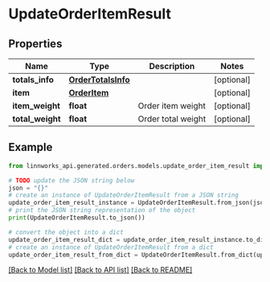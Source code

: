 # UpdateOrderItemResult


## Properties

Name | Type | Description | Notes
------------ | ------------- | ------------- | -------------
**totals_info** | [**OrderTotalsInfo**](OrderTotalsInfo.md) |  | [optional] 
**item** | [**OrderItem**](OrderItem.md) |  | [optional] 
**item_weight** | **float** | Order item weight | [optional] 
**total_weight** | **float** | Order total weight | [optional] 

## Example

```python
from linnworks_api.generated.orders.models.update_order_item_result import UpdateOrderItemResult

# TODO update the JSON string below
json = "{}"
# create an instance of UpdateOrderItemResult from a JSON string
update_order_item_result_instance = UpdateOrderItemResult.from_json(json)
# print the JSON string representation of the object
print(UpdateOrderItemResult.to_json())

# convert the object into a dict
update_order_item_result_dict = update_order_item_result_instance.to_dict()
# create an instance of UpdateOrderItemResult from a dict
update_order_item_result_from_dict = UpdateOrderItemResult.from_dict(update_order_item_result_dict)
```
[[Back to Model list]](../README.md#documentation-for-models) [[Back to API list]](../README.md#documentation-for-api-endpoints) [[Back to README]](../README.md)


